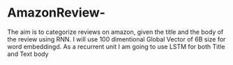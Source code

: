 # AmazonReview-
The aim is to categorize reviews on amazon, given the title and the body of the review using RNN. 
I will use 100 dimentional Global Vector of 6B size for word embeddingd.
As a recurrent unit I am going to use LSTM for both Title and Text body
